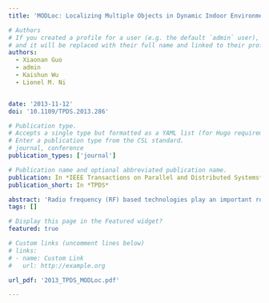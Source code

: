 ```yaml
---
title: 'MODLoc: Localizing Multiple Objects in Dynamic Indoor Environment'

# Authors
# If you created a profile for a user (e.g. the default `admin` user), write the username (folder name) here
# and it will be replaced with their full name and linked to their profile.
authors:
  - Xiaonan Guo
  - admin
  - Kaishun Wu
  - Lionel M. Ni


date: '2013-11-12'
doi: '10.1109/TPDS.2013.286'

# Publication type.
# Accepts a single type but formatted as a YAML list (for Hugo requirements).
# Enter a publication type from the CSL standard.
# journal, conference
publication_types: ['journal']

# Publication name and optional abbreviated publication name.
publication: In *IEEE Transactions on Parallel and Distributed Systems*
publication_short: In *TPDS*

abstract: 'Radio frequency (RF) based technologies play an important role in indoor localization, since Radio Signal Strength (RSS) can be easily measured by various wireless devices without additional cost. Among these, radio map based technologies (also referred as fingerprinting technologies) are attractive due to high accuracy and easy deployment. However, these technologies have not been extensively applied on real environment for two fatal limitations. First, it is hard to localize multiple objects. When the number of target objects is unknown, constructing a radio map of multiple objects is almost impossible. Second, environment changes will generate different multipath signals and severely disturb the RSS measurement, making laborious retraining inevitable. Motivated by these, in this paper, we propose a novel approach, called Line-of-sight radio map matching, which only reserves the LOS signal among nodes. It leverages frequency diversity to eliminate the multipath behavior, making RSS more reliable than before. We implement our system MODLoc based on TelosB sensor nodes and commercial 802.11 NICs with Channel State Information (CSI) as well. Through extensive experiments, it shows that the accuracy does not decrease when localizing multiple targets in a dynamic environment. Our work outperforms the traditional methods by about 60 percent. More importantly, no calibration is required in such environment. Furthermore, our approach presents attractive flexibility, making it more appropriate for general RF-based localization studies than just the radio map based localization.'
tags: []

# Display this page in the Featured widget?
featured: true

# Custom links (uncomment lines below)
# links:
# - name: Custom Link
#   url: http://example.org

url_pdf: '2013_TPDS_MODLoc.pdf'

---
```

